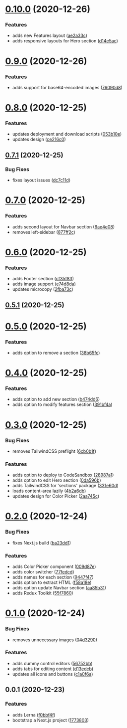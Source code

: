 # [0.10.0](https://github.com/ghoshnirmalya/writy/compare/0.9.0...0.10.0) (2020-12-26)

### Features

- adds new Features layout ([ae2a33c](https://github.com/ghoshnirmalya/writy/commit/ae2a33cdc037b32a03ccb9d0a77766761896039b))
- adds responsive layouts for Hero section ([d14e5ac](https://github.com/ghoshnirmalya/writy/commit/d14e5acfe590a0a0bd116e6865ed815675abefea))

# [0.9.0](https://github.com/ghoshnirmalya/writy/compare/0.8.0...0.9.0) (2020-12-26)

### Features

- adds support for base64-encoded images ([76090d8](https://github.com/ghoshnirmalya/writy/commit/76090d8af2b827d641ee95eea5581d62fd84f272))

# [0.8.0](https://github.com/ghoshnirmalya/writy/compare/0.7.1...0.8.0) (2020-12-25)

### Features

- updates deployment and download scripts ([053b10e](https://github.com/ghoshnirmalya/writy/commit/053b10e834b259e599501d24af8cdf59526c4f16))
- updates design ([ce216c0](https://github.com/ghoshnirmalya/writy/commit/ce216c03d1e135a1c9a6331ee325b34c2e1b224b))

## [0.7.1](https://github.com/ghoshnirmalya/writy/compare/0.7.0...0.7.1) (2020-12-25)

### Bug Fixes

- fixes layout issues ([dc7c11d](https://github.com/ghoshnirmalya/writy/commit/dc7c11df960acb9e0905eb1b68285274f6aad11d))

# [0.7.0](https://github.com/ghoshnirmalya/writy/compare/0.6.0...0.7.0) (2020-12-25)

### Features

- adds second layout for Navbar section ([6ae4e08](https://github.com/ghoshnirmalya/writy/commit/6ae4e087d9bba27247429bb8fc45ca7bb47f94eb))
- removes left-sidebar ([877ff2c](https://github.com/ghoshnirmalya/writy/commit/877ff2cf59bf1ca240096e71ca1c19c36caf6fba))

# [0.6.0](https://github.com/ghoshnirmalya/writy/compare/0.5.1...0.6.0) (2020-12-25)

### Features

- adds Footer section ([cf35f83](https://github.com/ghoshnirmalya/writy/commit/cf35f8380da7d6c2218acee353311dd6dadfb64f))
- adds image support ([e74d8da](https://github.com/ghoshnirmalya/writy/commit/e74d8da01ecb22d34e067d631247965f61d92c1d))
- updates microcopy ([2fba73c](https://github.com/ghoshnirmalya/writy/commit/2fba73c7f04e06f49254c815a93499ff3dc47e56))

## [0.5.1](https://github.com/ghoshnirmalya/writy/compare/0.5.0...0.5.1) (2020-12-25)

# [0.5.0](https://github.com/ghoshnirmalya/writy/compare/0.4.0...0.5.0) (2020-12-25)

### Features

- adds option to remove a section ([38b65fc](https://github.com/ghoshnirmalya/writy/commit/38b65fc192042f51838bef5c14b535da0fe7c937))

# [0.4.0](https://github.com/ghoshnirmalya/writy/compare/0.3.0...0.4.0) (2020-12-25)

### Features

- adds option to add new section ([b474dd6](https://github.com/ghoshnirmalya/writy/commit/b474dd66d493c8dacefdea07abed370b81af46b0))
- adds option to modify features section ([391bf4a](https://github.com/ghoshnirmalya/writy/commit/391bf4ae3a5902baeb2f7a1d18e62aeb4b817cd6))

# [0.3.0](https://github.com/ghoshnirmalya/writy/compare/0.2.0...0.3.0) (2020-12-25)

### Bug Fixes

- removes TailwindCSS preflight ([6cb0b1f](https://github.com/ghoshnirmalya/writy/commit/6cb0b1f33663b5d8e850a65632c111bef72f0f92))

### Features

- adds option to deploy to CodeSandbox ([28987a1](https://github.com/ghoshnirmalya/writy/commit/28987a1a3252e31fa0c98f54009f9e9d51c7e788))
- adds option to edit Hero section ([0da596b](https://github.com/ghoshnirmalya/writy/commit/0da596b80e62e67f4b695b4cf22f758729b1aeb6))
- adds TailwindCSS for 'sections' package ([331e60d](https://github.com/ghoshnirmalya/writy/commit/331e60d215fb9091b8de4e1d86c3135a3760ea54))
- loads content-area lazily ([4b2a6db](https://github.com/ghoshnirmalya/writy/commit/4b2a6dbf9317b039f03d38757cbd66e63492bbef))
- updates design for Color Picker ([2aa745c](https://github.com/ghoshnirmalya/writy/commit/2aa745c753e8a3b370338647b84dba8f2491f9ce))

# [0.2.0](https://github.com/ghoshnirmalya/writy/compare/0.1.0...0.2.0) (2020-12-24)

### Bug Fixes

- fixes Next.js build ([ba23dd1](https://github.com/ghoshnirmalya/writy/commit/ba23dd19ac7c5a600d926544f013e8bdf18d3809))

### Features

- adds Color Picker component ([009d87e](https://github.com/ghoshnirmalya/writy/commit/009d87e357d20975c866acc50b4a253b01b97987))
- adds color switcher ([77fedcd](https://github.com/ghoshnirmalya/writy/commit/77fedcdc95c76373ba28db209c28890ab61aa687))
- adds names for each section ([9447f47](https://github.com/ghoshnirmalya/writy/commit/9447f47668a1297c61b0132e7b519e9aa582cf2f))
- adds option to extract HTML ([f58a18e](https://github.com/ghoshnirmalya/writy/commit/f58a18ef0a7c06eb0d4e79460316d869b1a3baaf))
- adds option update Navbar section ([aa85b31](https://github.com/ghoshnirmalya/writy/commit/aa85b31344fc60e3819e9b682e57d9f6a942d211))
- adds Redux Toolkit ([55f7860](https://github.com/ghoshnirmalya/writy/commit/55f786031c56c06f771aa1c0f0efd815042aa99c))

# [0.1.0](https://github.com/ghoshnirmalya/writy/compare/0.0.2...0.1.0) (2020-12-24)

### Bug Fixes

- removes unnecessary images ([04d3290](https://github.com/ghoshnirmalya/writy/commit/04d32902fef53e127d25b5c2df37215c6bdfd1f7))

### Features

- adds dummy control editors ([56752bb](https://github.com/ghoshnirmalya/writy/commit/56752bb2d6f0a0debabe78849df6f2706ec98d25))
- adds tabs for editing content ([d13edcb](https://github.com/ghoshnirmalya/writy/commit/d13edcb84111cd8a5ec6183fc1b7ea1bd02bd813))
- updates all icons and buttons ([c1a0f6a](https://github.com/ghoshnirmalya/writy/commit/c1a0f6aade02132aa726a2a774a4b63bb3c5f4f0))

## 0.0.1 (2020-12-23)

### Features

- adds Lerna ([f0bbf4f](https://github.com/ghoshnirmalya/writy/commit/f0bbf4f671072e4cd22283fba1436bd5276ead2b))
- bootstrap a Next.js project ([1773803](https://github.com/ghoshnirmalya/writy/commit/1773803b5bfc40ec6d997ff62252fdadbb7075fc))
